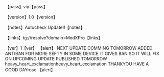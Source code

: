 【pass】vip【pass】

【version】1.0【version】

【notes】Autocheck Update!!【notes】

【links】tg://resolve?domain=ModXPro【links】

【ver】1【ver】 
【alert】 NEXT UPDATE COMMING TOMORROW ADDED ANTIBAN FOR MORE SEFTY IN SOME DEVICE IT GIVES BAN SO IT WILL FIX ON UPCOMING UPDATE PUBLISHED TOMORROW heavy_heart_exclamationheavy_heart_exclamation THANKYOU HAVE A GOOD DAYrose 【alert】
